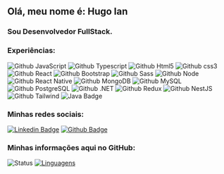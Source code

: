 <!--
**hugoiandev/hugoiandev** is a ✨ _special_ ✨ repository because its `README.md` (this file) appears on your GitHub profile.

Here are some ideas to get you started:

- 🔭 I’m currently working on ...
- 🌱 I’m currently learning ...
- 👯 I’m looking to collaborate on ...
- 🤔 I’m looking for help with ...
- 💬 Ask me about ...
- 📫 How to reach me: ...
- 😄 Pronouns: ...
- ⚡ Fun fact: ...
-->
## Olá, meu nome é: Hugo Ian
### Sou Desenvolvedor FullStack. 
### Experiências:

![Github JavaScript](https://img.shields.io/badge/JavaScript-F7DF1E?style=for-the-badge&logo=javascript&logoColor=black)
![Github Typescript](https://img.shields.io/badge/TypeScript-007ACC?style=for-the-badge&logo=typescript&logoColor=white)
![Github Html5](https://img.shields.io/badge/HTML5-E34F26?style=for-the-badge&logo=html5&logoColor=white)
![Github css3](https://img.shields.io/badge/CSS3-1572B6?style=for-the-badge&logo=css3&logoColor=white)
![Github React](https://img.shields.io/badge/React-20232A?style=for-the-badge&logo=react&logoColor=61DAFB)
![Github Bootstrap](https://img.shields.io/badge/Bootstrap-563D7C?style=for-the-badge&logo=bootstrap&logoColor=white)
![Github Sass](https://img.shields.io/badge/Sass-CC6699?style=for-the-badge&logo=sass&logoColor=white)
![Github Node](https://img.shields.io/badge/Node.js-43853D?style=for-the-badge&logo=node.js&logoColor=white)
![Github React Native](https://img.shields.io/badge/React_Native-20232A?style=for-the-badge&logo=react&logoColor=61DAFB)
![Github MongoDB](https://img.shields.io/badge/MongoDB-4EA94B?style=for-the-badge&logo=mongodb&logoColor=white)
![Github MySQL](https://img.shields.io/badge/MySQL-4479A1?style=for-the-badge&logo=mysql&logoColor=white)
![Github PostgreSQL](https://img.shields.io/badge/PostgreSQL-336791?style=for-the-badge&logo=postgresql&logoColor=white)
![Github .NET](https://img.shields.io/badge/.NET-512BD4?style=for-the-badge&logo=.net&logoColor=white)
![Github Redux](https://img.shields.io/badge/Redux-764ABC?style=for-the-badge&logo=redux&logoColor=white)
![Github NestJS](https://img.shields.io/badge/NestJS-E0234E?style=for-the-badge&logo=nestjs&logoColor=white)
![Github Tailwind](https://img.shields.io/badge/TailwindCSS-06B6D4?style=for-the-badge&logo=tailwindcss&logoColor=white)
![Java Badge](https://img.shields.io/badge/Java-007396?style=for-the-badge&logo=java&logoColor=white)



### Minhas redes sociais:
[![Linkedin Badge](https://img.shields.io/badge/LinkedIn-0077B5?style=for-the-badge&logo=linkedin&logoColor=white&link=https://www.linkedin.com/in/hugoian/)](https://www.linkedin.com/in/hugoian/)
[![Github Badge](https://img.shields.io/badge/GitHub-100000?style=for-the-badge&logo=github&logoColor=white&link=https://github.com//hugoiandev/)](https://github.com/hugoiandev)

### Minhas informações aqui no GitHub:
![Status](https://github-readme-stats.vercel.app/api?username=hugoiandev) [![Linguagens](https://github-readme-stats.vercel.app/api/top-langs/?username=hugoiandev&layout=compact)](https://github.com/hugoiandev/github-readme-stats)
